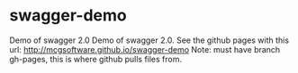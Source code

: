 # swagger-demo
Demo of swagger 2.0
Demo of swagger 2.0. See the github pages with this url: http://mcgsoftware.github.io/swagger-demo
Note: must have branch gh-pages, this is where github pulls files from. 
